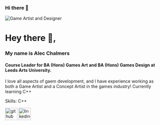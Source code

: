 ### Hi there 👋

![Game Artist and Designer](https://www.linkedin.com/in/alec-chalmers/)
# Hey there 👋, 
### My name is Alec Chalmers
#### Course Leader for BA (Hons) Games Art and BA (Hons) Games Design at Leeds Arts University.


I love all aspects of gaem development, and I have experience working as both a Game Artist and a Concept Artist in the games industry! Currently learning C++

Skills: C++


[<img src='https://cdn.jsdelivr.net/npm/simple-icons@3.0.1/icons/github.svg' alt='github' height='40'>](https://github.com/alecchalm) [<img src='https://cdn.jsdelivr.net/npm/simple-icons@3.0.1/icons/linkedin.svg' alt='linkedin' height='40'>](https://www.linkedin.com/in/alec-chalmers/) 
